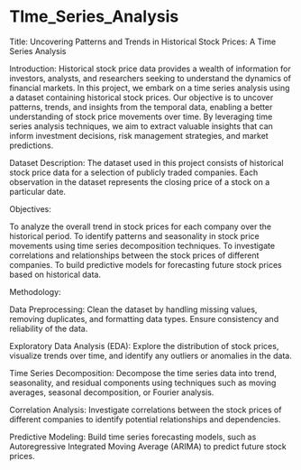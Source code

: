 # TIme_Series_Analysis

Title: Uncovering Patterns and Trends in Historical Stock Prices: A Time Series Analysis

Introduction:
Historical stock price data provides a wealth of information for investors, analysts, and researchers seeking to understand the dynamics of financial markets. In this project, we embark on a time series analysis using a dataset containing historical stock prices. Our objective is to uncover patterns, trends, and insights from the temporal data, enabling a better understanding of stock price movements over time. By leveraging time series analysis techniques, we aim to extract valuable insights that can inform investment decisions, risk management strategies, and market predictions.

Dataset Description:
The dataset used in this project consists of historical stock price data for a selection of publicly traded companies. Each observation in the dataset represents the closing price of a stock on a particular date.

Objectives:

To analyze the overall trend in stock prices for each company over the historical period.
To identify patterns and seasonality in stock price movements using time series decomposition techniques.
To investigate correlations and relationships between the stock prices of different companies.
To build predictive models for forecasting future stock prices based on historical data.

Methodology:

Data Preprocessing: Clean the dataset by handling missing values, removing duplicates, and formatting data types. Ensure consistency and reliability of the data.

Exploratory Data Analysis (EDA): Explore the distribution of stock prices, visualize trends over time, and identify any outliers or anomalies in the data.

Time Series Decomposition: Decompose the time series data into trend, seasonality, and residual components using techniques such as moving averages, seasonal decomposition, or Fourier analysis.

Correlation Analysis: Investigate correlations between the stock prices of different companies to identify potential relationships and dependencies.

Predictive Modeling: Build time series forecasting models, such as Autoregressive Integrated Moving Average (ARIMA) to predict future stock prices.







